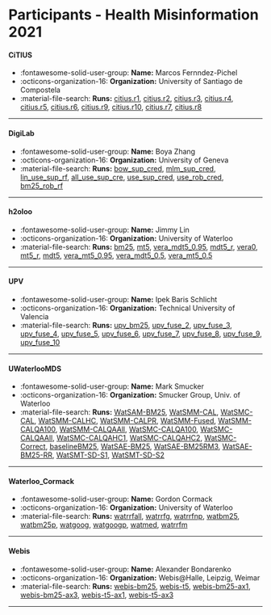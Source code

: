 # Participants - Health Misinformation 2021 

#### CiTIUS 
 - :fontawesome-solid-user-group: **Name:** Marcos Fernndez-Pichel 
 - :octicons-organization-16: **Organization:** University of Santiago de Compostela 
 - :material-file-search: **Runs:** [citius.r1](./runs.md#citius.r1), [citius.r2](./runs.md#citius.r2), [citius.r3](./runs.md#citius.r3), [citius.r4](./runs.md#citius.r4), [citius.r5](./runs.md#citius.r5), [citius.r6](./runs.md#citius.r6), [citius.r9](./runs.md#citius.r9), [citius.r10](./runs.md#citius.r10), [citius.r7](./runs.md#citius.r7), [citius.r8](./runs.md#citius.r8) 

---
#### DigiLab 
 - :fontawesome-solid-user-group: **Name:** Boya Zhang 
 - :octicons-organization-16: **Organization:** University of Geneva 
 - :material-file-search: **Runs:** [bow_sup_cred](./runs.md#bow_sup_cred), [mlm_sup_cred](./runs.md#mlm_sup_cred), [lin_use_sup_rf](./runs.md#lin_use_sup_rf), [all_use_sup_cre](./runs.md#all_use_sup_cre), [use_sup_cred](./runs.md#use_sup_cred), [use_rob_cred](./runs.md#use_rob_cred), [bm25_rob_rf](./runs.md#bm25_rob_rf) 

---
#### h2oloo 
 - :fontawesome-solid-user-group: **Name:** Jimmy Lin 
 - :octicons-organization-16: **Organization:** University of Waterloo 
 - :material-file-search: **Runs:** [bm25](./runs.md#bm25), [mt5](./runs.md#mt5), [vera_mdt5_0.95](./runs.md#vera_mdt5_0.95), [mdt5_r](./runs.md#mdt5_r), [vera0](./runs.md#vera0), [mt5_r](./runs.md#mt5_r), [mdt5](./runs.md#mdt5), [vera_mt5_0.95](./runs.md#vera_mt5_0.95), [vera_mdt5_0.5](./runs.md#vera_mdt5_0.5), [vera_mt5_0.5](./runs.md#vera_mt5_0.5) 

---
#### UPV 
 - :fontawesome-solid-user-group: **Name:** Ipek Baris Schlicht 
 - :octicons-organization-16: **Organization:** Technical University of Valencia 
 - :material-file-search: **Runs:** [upv_bm25](./runs.md#upv_bm25), [upv_fuse_2](./runs.md#upv_fuse_2), [upv_fuse_3](./runs.md#upv_fuse_3), [upv_fuse_4](./runs.md#upv_fuse_4), [upv_fuse_5](./runs.md#upv_fuse_5), [upv_fuse_6](./runs.md#upv_fuse_6), [upv_fuse_7](./runs.md#upv_fuse_7), [upv_fuse_8](./runs.md#upv_fuse_8), [upv_fuse_9](./runs.md#upv_fuse_9), [upv_fuse_10](./runs.md#upv_fuse_10) 

---
#### UWaterlooMDS 
 - :fontawesome-solid-user-group: **Name:** Mark Smucker 
 - :octicons-organization-16: **Organization:** Smucker Group, Univ. of Waterloo 
 - :material-file-search: **Runs:** [WatSAM-BM25](./runs.md#watsam-bm25), [WatSMM-CAL](./runs.md#watsmm-cal), [WatSMC-CAL](./runs.md#watsmc-cal), [WatSMM-CALHC](./runs.md#watsmm-calhc), [WatSMM-CALPR](./runs.md#watsmm-calpr), [WatSMM-Fused](./runs.md#watsmm-fused), [WatSMM-CALQA100](./runs.md#watsmm-calqa100), [WatSMM-CALQAAll](./runs.md#watsmm-calqaall), [WatSMC-CALQA100](./runs.md#watsmc-calqa100), [WatSMC-CALQAAll](./runs.md#watsmc-calqaall), [WatSMC-CALQAHC1](./runs.md#watsmc-calqahc1), [WatSMC-CALQAHC2](./runs.md#watsmc-calqahc2), [WatSMC-Correct](./runs.md#watsmc-correct), [baselineBM25](./runs.md#baselinebm25), [WatSAE-BM25](./runs.md#watsae-bm25), [WatSAE-BM25RM3](./runs.md#watsae-bm25rm3), [WatSAE-BM25-RR](./runs.md#watsae-bm25-rr), [WatSMT-SD-S1](./runs.md#watsmt-sd-s1), [WatSMT-SD-S2](./runs.md#watsmt-sd-s2) 

---
#### Waterloo_Cormack 
 - :fontawesome-solid-user-group: **Name:** Gordon Cormack 
 - :octicons-organization-16: **Organization:** University of Waterloo 
 - :material-file-search: **Runs:** [watrrfall](./runs.md#watrrfall), [watrrfg](./runs.md#watrrfg), [watrrfnp](./runs.md#watrrfnp), [watbm25](./runs.md#watbm25), [watbm25p](./runs.md#watbm25p), [watgoog](./runs.md#watgoog), [watgoogp](./runs.md#watgoogp), [watmed](./runs.md#watmed), [watrrfm](./runs.md#watrrfm) 

---
#### Webis 
 - :fontawesome-solid-user-group: **Name:** Alexander Bondarenko 
 - :octicons-organization-16: **Organization:** Webis@Halle, Leipzig, Weimar 
 - :material-file-search: **Runs:** [webis-bm25](./runs.md#webis-bm25), [webis-t5](./runs.md#webis-t5), [webis-bm25-ax1](./runs.md#webis-bm25-ax1), [webis-bm25-ax3](./runs.md#webis-bm25-ax3), [webis-t5-ax1](./runs.md#webis-t5-ax1), [webis-t5-ax3](./runs.md#webis-t5-ax3) 

---
